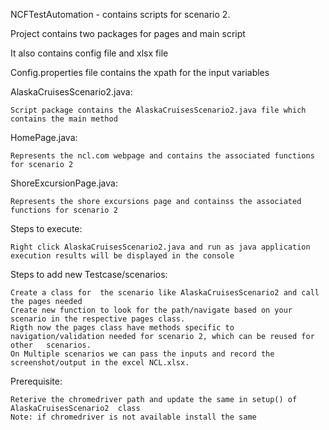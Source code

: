 NCFTestAutomation - contains scripts for scenario 2.

Project contains two packages for pages and main script

It also contains config file and xlsx file

Config.properties file contains the xpath for the input variables

AlaskaCruisesScenario2.java:
	
	Script package contains the AlaskaCruisesScenario2.java file which contains the main method

HomePage.java:
	
	Represents the ncl.com webpage and contains the associated functions for scenario 2

ShoreExcursionPage.java:
	
	Represents the shore excursions page and containss the associated functions for scenario 2
	

Steps to execute:
	
	Right click AlaskaCruisesScenario2.java and run as java application
	execution results will be displayed in the console
	
	 
Steps to add new Testcase/scenarios: 

	Create a class for  the scenario like AlaskaCruisesScenario2 and call the pages needed
	Create new function to look for the path/navigate based on your scenario in the respective pages class.
	Rigth now the pages class have methods specific to navigation/validation needed for scenario 2, which can be reused for other 	scenarios.
	On Multiple scenarios we can pass the inputs and record the screenshot/output in the excel NCL.xlsx.

Prerequisite: 
	
	Reterive the chromedriver path and update the same in setup() of AlaskaCruisesScenario2  class 
	Note: if chromedriver is not available install the same
